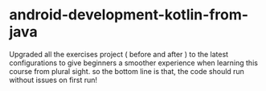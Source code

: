# android-development-kotlin-from-java
 Upgraded all the exercises project ( before and after ) to the latest configurations to give beginners a smoother experience when learning this course from plural sight. so the bottom line is that, the code should run without issues on first run!
